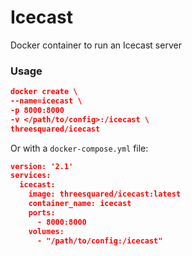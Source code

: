 # Icecast

Docker container to run an Icecast server

### Usage

```json
docker create \
--name=icecast \
-p 8000:8000
-v </path/to/config>:/icecast \
threesquared/icecast
```

Or with a `docker-compose.yml` file:

```json
version: '2.1'
services:
  icecast:
    image: threesquared/icecast:latest
    container_name: icecast
    ports:
      - 8000:8000
    volumes:
      - "/path/to/config:/icecast"
```
